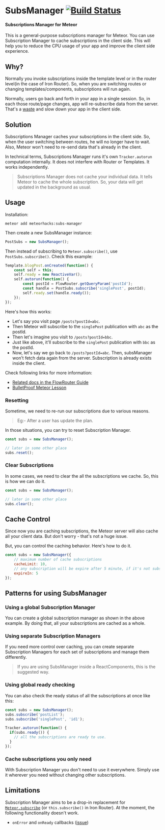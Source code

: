 # SubsManager [![Build Status](https://travis-ci.org/kadirahq/subs-manager.svg?branch=master)](https://travis-ci.org/kadirahq/subs-manager)

####  Subscriptions Manager for Meteor

This is a general-purpose subscriptions manager for Meteor. You can use Subscription Manager to cache subscriptions in the client side. This will help you to reduce the CPU usage of your app and improve the client side experience.

## Why?

Normally you invoke subscriptions inside the template level or in the router level(in the case of Iron Router). So, when you are switching routes or changing templates/components, subscriptions will run again.

Normally, users go back and forth in your app in a single session. So, in each those route/page changes, app will re-subscribe data from the server. That's a [waste](https://kadira.io/academy/reduce-bandwidth-and-cpu-waste/) and slow down your app in the client side.

## Solution

Subscriptions Manager caches your subscriptions in the client side. So, when the user switching between routes, he will no longer have to wait. Also, Meteor won't need to re-send data that's already in the client.

In technical terms, Subscriptions Manager runs it's own `Tracker.autorun` computation internally. It does not interfere with Router or Templates. It works independently.

> Subscriptions Manager does not cache your individual data. It tells Meteor to cache the whole subscription. So, your data will get updated in the background as usual.

## Usage

Installation:

~~~
meteor add meteorhacks:subs-manager
~~~

Then create a new SubsManager instance:

~~~js
PostSubs = new SubsManager();
~~~

Then instead of subscribing to `Meteor.subscribe()`, use `PostSubs.subscribe()`. Check this example:

~~~js
Template.blogPost.onCreated(function() {
    const self = this;
    self.ready = new ReactiveVar();
    self.autorun(function() {
        const postId = FlowRouter.getQueryParam('postId');
        const handle = PostSubs.subscribe('singlePost', postId);
        self.ready.set(handle.ready());
    });
});
~~~

Here's how this works:

* Let's say you visit page `/posts?postId=abc`.
* Then Meteor will subscribe to the `singlePost` publication with `abc` as the postId.
* Then let's imagine you visit to `/posts?postId=bbc`.
* Just like above, it'll subscribe to the `singlePost` publication with `bbc` as the postId.
* Now, let's say we go back to `/posts?postId=abc`. Then, subsManager won't fetch data again from the server. Subscription is already exists inside the client.

Check following links for more information:

* [Related docs in the FlowRouter Guide](https://kadira.io/academy/meteor-routing-guide/content/subscriptions-and-data-management/using-subs-manager)
* [BulletProof Meteor Lesson](https://bulletproofmeteor.com/basics/subscription-caching)

### Resetting

Sometime, we need to re-run our subscriptions due to various reasons.

> Eg:- After a user has update the plan.

In those situations, you can try to reset Subscription Manager.

~~~js
const subs = new SubsManager();

// later in some other place
subs.reset();
~~~

### Clear Subscriptions

In some cases, we need to clear the all the subscriptions we cache. So, this is how we can do it.

~~~js
const subs = new SubsManager();

// later in some other place
subs.clear();
~~~

## Cache Control

Since now you are caching subscriptions, the Meteor server will also cache all your client data. But don't worry - that's not a huge issue.

But, you can control the caching behavior. Here's how to do it.

~~~js
const subs = new SubsManager({
    // maximum number of cache subscriptions
    cacheLimit: 10,
    // any subscription will be expire after 5 minute, if it's not subscribed again
    expireIn: 5
});
~~~

## Patterns for using SubsManager

### Using a global Subscription Manager

You can create a global subscription manager as shown in the above example. By doing that, all your subscriptions are cached as a whole.

### Using separate Subscription Managers

If you need more control over caching, you can create separate Subscription Managers for each set of subscriptions and manage them differently. 

> If you are using SubsManager inside a ReactComponents, this is the suggested way.

### Using global ready checking

You can also check the ready status of all the subscriptions at once like this:

~~~js
const subs = new SubsManager();
subs.subscribe('postList');
subs.subscribe('singlePost', 'id1');

Tracker.autorun(function() {
  if(subs.ready()) {
    // all the subscriptions are ready to use.
  }
});
~~~

### Cache subscriptions you only need

With Subscription Manager you don't need to use it everywhere. Simply use it wherever you need without changing other subscriptions.

## Limitations

Subscription Manager aims to be a drop-in replacement for [`Meteor.subscribe`](http://docs.meteor.com/#meteor_subscribe) (or `this.subscribe()` in Iron Router). At the moment, the following functionality doesn't work.

* `onError` and `onReady` callbacks ([issue](https://github.com/meteorhacks/subs-manager/issues/7))
